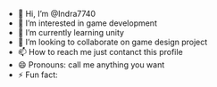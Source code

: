 - 👋 Hi, I’m @Indra7740
- 👀 I’m interested in game development
- 🌱 I’m currently learning unity
- 💞️ I’m looking to collaborate on game design project
- 📫 How to reach me just contanct this profile
- 😄 Pronouns: call me anything you want
- ⚡ Fun fact: 

<!---
Indra7740/Indra7740 is a ✨ special ✨ repository because its `README.md` (this file) appears on your GitHub profile.
You can click the Preview link to take a look at your changes.
--->
